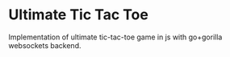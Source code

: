Ultimate Tic Tac Toe
=========

Implementation of ultimate tic-tac-toe game in js with go+gorilla websockets backend.


